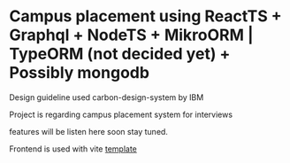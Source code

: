 
# Campus placement using ReactTS + Graphql + NodeTS + MikroORM | TypeORM (not decided yet) + Possibly mongodb

Design guideline used carbon-design-system by IBM


Project is regarding campus placement system for interviews

features will be listen here soon stay tuned.

Frontend is used with vite [template](https://github.com/TheSwordBreaker/vite-reactts-eslint-prettier "template") 



